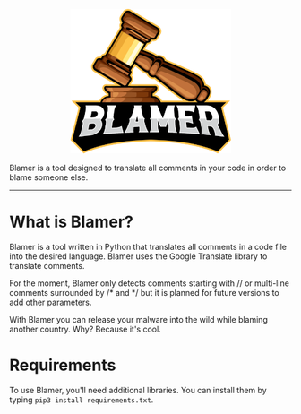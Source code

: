 <p align="center">
  <img width="287" height="258" src="ressources/BLAMER.png">
</p>

Blamer is a tool designed to translate all comments in your code in order to blame someone else.

<hr>

# What is Blamer?
Blamer is a tool written in Python that translates all comments in a code file into the desired language. Blamer uses the Google Translate library to translate comments.

For the moment, Blamer only detects comments starting with // or multi-line comments surrounded by /* and */ but it is planned for future versions to add other parameters.

With Blamer you can release your malware into the wild while blaming another country. Why? Because it's cool.

# Requirements
To use Blamer, you'll need additional libraries. You can install them by typing `pip3 install requirements.txt`.
